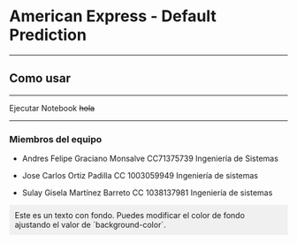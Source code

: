 # American Express - Default Prediction
-----------------------------

## Como usar
-------------
Ejecutar Notebook ~~hola~~

-------------
### Miembros del equipo

- Andres Felipe Graciano Monsalve CC71375739 Ingeniería de Sistemas

- Jose Carlos Ortiz Padilla CC 1003059949 Ingeniería de sistemas

- Sulay Gisela Martínez Barreto CC 1038137981 Ingeniería de sistemas


<div style="background-color: #f0f0f0; padding: 10px;">
Este es un texto con fondo. Puedes modificar el color de fondo ajustando el valor de `background-color`.
</div>
